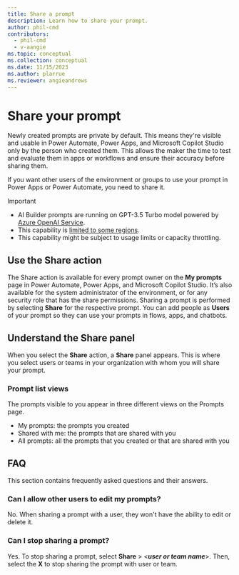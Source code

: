 ```yaml
---
title: Share a prompt
description: Learn how to share your prompt.
author: phil-cmd
contributors:
  - phil-cmd
  - v-aangie
ms.topic: conceptual
ms.collection: conceptual
ms.date: 11/15/2023
ms.author: plarrue
ms.reviewer: angieandrews
---
```


# Share your prompt

Newly created prompts are private by default. This means they're visible and usable in Power Automate, Power Apps, and Microsoft Copilot Studio only by the person who created them. This allows the maker the time to test and evaluate them in apps or workflows and ensure their accuracy before sharing them.

If you want other users of the environment or groups to use your prompt in Power Apps or Power Automate, you need to share it.

> [!IMPORTANT]
> - AI Builder prompts are running on GPT-3.5 Turbo model powered by [Azure OpenAI Service](https://learn.microsoft.com/azure/ai-services/openai/whats-new).
> - This capability is [limited to some regions](availability-region.md#prompts).
> - This capability might be subject to usage limits or capacity throttling.

## Use the Share action

The Share action is available for every prompt owner on the **My prompts** page in Power Automate, Power Apps, and Microsoft Copilot Studio. It’s also available for the system administrator of the environment, or for any security role that has the share permissions. Sharing a prompt is performed by selecting **Share** for the respective prompt. You can add people as **Users** of your prompt so they can use your prompts in flows, apps, and chatbots.

## Understand the Share panel

When you select the **Share** action, a **Share** panel appears. This is where you select users or teams in your organization with whom you will share your prompt.

### Prompt list views

The prompts visible to you appear in three different views on the Prompts page.

- My prompts: the prompts you created
- Shared with me: the prompts that are shared with you
- All prompts: all the prompts that you created or that are shared with you

## FAQ

This section contains frequently asked questions and their answers.

### Can I allow other users to edit my prompts?

No. When sharing a prompt with a user, they won't have the ability to edit or delete it.

### Can I stop sharing a prompt?

Yes. To stop sharing a prompt, select **Share** > <***user or team name***>. Then, select the **X** to stop sharing the prompt with user or team.

